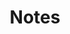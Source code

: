 ---
title: "Notes"
layout: single
author_profile: true
permalink: /notes/
excerpt: "Learning notes I take for the world to see!"
---